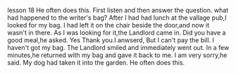 lesson 18 He often does this. 
First listen and then answer the question. 
what had happened to the writer's bag?
After I had had lunch at the vallage pub,I looked for my bag. 
I had left it on the chair beside the door,and now it wasn't in there. 
As I was looking for it,the Landlord came in. 
Did you have a good meal,he asked. 
Yes Thank you.I anwserd, But I can't pay the bill. 
I haven't got my bag. 
The Landlord smiled and immediately went out. 
In a few minutes,he returned with my bag and gave it back to me. 
I am very sorry,he said.
My dog had taken it into the garden. 
He often does this. 
